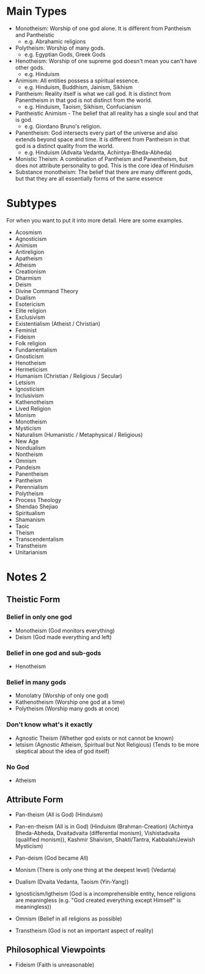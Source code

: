 # Main Types
- Monotheism: Worship of one god alone. It is different from Pantheism and Pantheistic
	- e.g. Abrahamic religions
- Polytheism: Worship of many gods.
	- e.g. Egyptian Gods, Greek Gods
- Henotheism: Worship of one supreme god doesn't mean you can't have other gods.
	- e.g. Hinduism
- Animism: All entities possess a spiritual essence.
	- e.g. Hinduism, Buddhism, Jainism, Sikhism
- Pantheism: Reality itself is what we call god. It is distinct from Panentheism in that god is not distinct from the world.
	- e.g. Hinduism, Taoism, Sikhism, Confucianism
- Pantheistic Animism - The belief that all reality has a single soul and that is god.
	- e.g. Giordano Bruno's religion.
- Panentheism: God intersects every part of the universe and also extends beyond space and time. It is different from Pantheism in that god is a distinct quality from the world.
	- e.g. Hinduism (Advaita Vedanta, Achintya-Bheda-Abheda)
- Monistic Theism: A combination of Pantheism and Panentheism, but does not attribute personality to god. This is the core idea of Hinduism
- Substance monotheism: The belief that there are many different gods, but that they are all essentially forms of the same essence
# Subtypes
For when you want to put it into more detail. Here are some examples.

- Acosmism
- Agnosticism
- Animism
- Antireligion
- Apatheism
- Atheism
- Creationism
- Dharmism
- Deism
- Divine Command Theory
- Dualism
- Esotericism
- Elite religion
- Exclusivism
- Existentialism (Atheist / Christian)
- Feminist
- Fideism
- Folk religion
- Fundamentalism 
- Gnosticism 
- Henotheism 
- Hermeticism 
- Humanism (Christian / Religious / Secular)
- Letsism 
- Ignosticism 
- Inclusivism 
- Kathenotheism 
- Lived Religion 
- Monism 
- Monotheism 
- Mysticism 
- Naturalism (Humanistic / Metaphysical / Religious)
- New Age
- Nondualism 
- Nontheism 
- Omnism 
- Pandeism 
- Panentheism 
- Pantheism 
- Perennialism 
- Polytheism 
- Process Theology 
- Shendao Shejiao 
- Spiritualism 
- Shamanism 
- Taoic 
- Theism 
- Transcendentalism 
- Transtheism 
- Unitarianism
# Notes 2
## Theistic Form

### Belief in only one god

- Monotheism (God monitors everything)
- Deism (God made everything and left)
### Belief in one god and sub-gods

- Henotheism
### Belief in many gods

- Monolatry (Worship of only one god)
- Kathenotheism (Worship one god at a time)
- Polytheism (Worship many gods at once)
### Don't know what's it exactly

- Agnostic Theism (Whether god exists or not cannot be known)
- Ietsism (Agnostic Atheism, Spiritual but Not Religious) (Tends to be more skeptical about the idea of god itself)
### No God

- Atheism
## Attribute Form

- Pan-theism (All is God) (Hinduism)
- Pan-en-theism (All is in God) (Hinduism (Brahman-Creation) (Achintya Bheda-Abheda, Dvaitadvaita (differential monism), Vishistadvaita (qualified monism)), Kashmir Shaivism, Shakti/Tantra, Kabbalah/Jewish Mysticism)
- Pan-deism (God became All)

- Monism (There is only one thing at the deepest level) (Vedanta)
- Dualism (Dvaita Vedanta, Taoism (Yin-Yang))

- Ignosticism/Igtheism (God is a incomprehensible entity, hence religions are meaningless (e.g. "God created everything except Himself" is meaningless))

- Omnism (Belief in all religions as possible)
- Transtheism (God is not an important aspect of reality)
## Philosophical Viewpoints
- Fideism (Faith is unreasonable)





